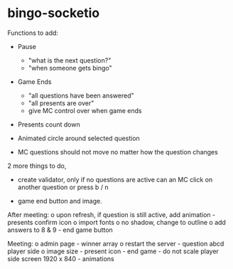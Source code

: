 # bingo-socketio


Functions to add:
  - Pause
      - "what is the next question?"
      - "when someone gets bingo"

  - Game Ends
      - "all questions have been answered"
      - "all presents are over"
      * give MC control over when game ends

  - Presents count down

  - Animated circle around selected question

  - MC questions should not move no matter how the question changes


  2 more things to do,

  - create validator, only if no questions are active can an MC click on another question or press b / n

  - game end button and image.

  After meeting: 
    o upon refresh, if question is still active, add animation
    - presents confirm icon
    o import fonts 
    o no shadow, change to outline 
    o add answers to 8 & 9
    - end game button

  Meeting: 
    o admin page 
    - winner array 
    o restart the server 
    - question abcd player side 
    o image size 
    - present icon 
    - end game 
    - do not scale player side screen 
    1920 x 840
    - animations
